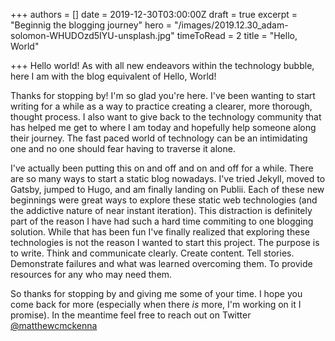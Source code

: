 +++
authors = []
date = 2019-12-30T03:00:00Z
draft = true
excerpt = "Beginnig the blogging journey"
hero = "/images/2019.12.30_adam-solomon-WHUDOzd5IYU-unsplash.jpg"
timeToRead = 2
title = "Hello, World"

+++
Hello world! As with all new endeavors within the technology bubble, here I am with the blog equivalent of Hello, World!

Thanks for stopping by! I'm so glad you're here. I've been wanting to start writing for a while as a way to practice creating a clearer, more thorough, thought process. I also want to give back to the technology community that has helped me get to where I am today and hopefully help someone along their journey. The fast paced world of technology can be an intimidating one and no one should fear having to traverse it alone.

I've actually been putting this on and off and on and off for a while. There are so many ways to start a static blog nowadays. I've tried Jekyll, moved to Gatsby, jumped to Hugo, and am finally landing on Publii. Each of these new beginnings were great ways to explore these static web technologies (and the addictive nature of near instant iteration). This distraction is definitely part of the reason I have had such a hard time commiting to one blogging solution. While that has been fun I've finally realized that exploring these technologies is not the reason I wanted to start this project. The purpose is to write. Think and communicate clearly. Create content. Tell stories. Demonstrate failures and what was learned overcoming them. To provide resources for any who may need them.

So thanks for stopping by and giving me some of your time. I hope you come back for more (especially when there _is_ more, I'm working on it I promise). In the meantime feel free to reach out on Twitter [@matthewcmckenna](https://twitter.com/matthewcmckenna "Twitter")